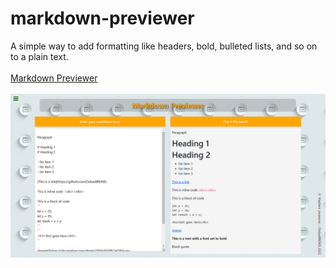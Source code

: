 # markdown-previewer
A simple way to add formatting like headers, bold, bulleted lists, and so on to a plain text. 
<br><br>
<a href="https://dobarbrend.github.io/markdown-previewer/">Markdown Previewer</a>
<br><br>
<img src="https://github.com/DobarBREND/markdown-previewer/blob/main/markdown-previewer.PNG" alt="Markdown Previewer">
